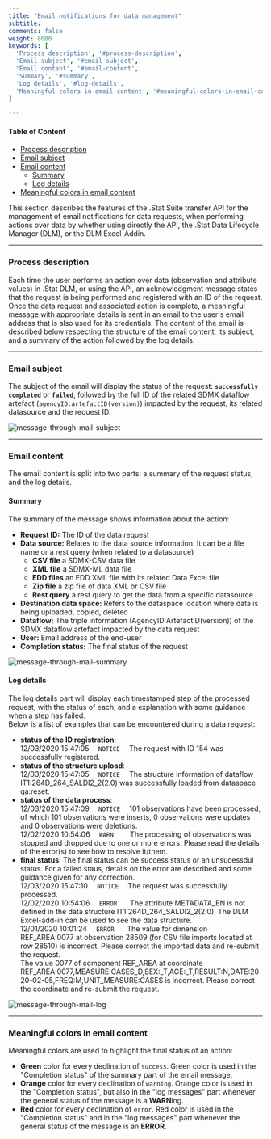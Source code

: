 ```yaml
---
title: "Email notifications for data management"
subtitle: 
comments: false
weight: 8000
keywords: [
  'Process description', '#process-description',
  'Email subject', '#email-subject',
  'Email content', '#email-content',
  'Summary', '#summary',
  'Log details', '#log-details',
  'Meaningful colors in email content', '#meaningful-colors-in-email-content',
]

---
```


#### Table of Content
- [Process description](#process-description)
- [Email subject](#email-subject)
- [Email content](#email-content)
  - [Summary](#summary)
  - [Log details](#log-details)
- [Meaningful colors in email content](#meaningful-colors-in-email-content)

This section describes the features of the .Stat Suite transfer API for the management of email notifications for data requests, when performing actions over data by whether using directly the API, the .Stat Data Lifecycle Manager (DLM), or the DLM Excel-Addin.

---

### Process description

Each time the user performs an action over data (observation and attribute values) in .Stat DLM, or using the API, an acknowledgment message states that the request is being performed and registered with an ID of the request. Once the data request and associated action is complete, a meaningful message with appropriate details is sent in an email to the user's email address that is also used for its credentials. The content of the email is described below respecting the structure of the email content, its subject, and a summary of the action followed by the log details. 

---

### Email subject
The subject of the email will display the status of the request: **`successfully completed`** or **`failed`**, followed by the full ID of the related SDMX dataflow artefact (`agencyID:artefactID(version)`) impacted by the request, its related datasource and the request ID.  

![message-through-mail-subject](/dotstatsuite-documentation/images/dlm-mail-subject.png)  

---

### Email content
The email content is split into two parts: a summary of the request status, and the log details.

#### Summary
The summary of the message shows information about the action:
* **Request ID:** The ID of the data request
* **Data source:** Relates to the data source information. It can be a file name or a rest query (when related to a datasource) 
  * **CSV file**   a SDMX-CSV data file
  * **XML file**   a SDMX-ML data file
  * **EDD files**  an EDD XML file with its related Data Excel file
  * **Zip file**   a zip file of data XML or CSV file
  * **Rest query** a rest query to get the data from a specific datasource
* **Destination data space:** Refers to the dataspace location where data is being uploaded, copied, deleted
* **Dataflow:** The triple information (AgencyID:ArtefactID(version)) of the SDMX dataflow artefact impacted by the data request
* **User:** Email address of the end-user
* **Completion status:** The final status of the request

![message-through-mail-summary](/dotstatsuite-documentation/images/dlm-mail-summary.png)

#### Log details
The log details part will display each timestamped step of the processed request, with the status of each, and a explanation with some guidance when a step has failed.  
Below is a list of examples that can be encountered during a data request:

* **status of the ID registration**:  
12/03/2020 15:47:05 `   NOTICE   ` The request with ID 154 was successfully registered.  
* **status of the structure upload**:  
12/03/2020 15:47:05 `   NOTICE   ` The structure information of dataflow IT1:264D_264_SALDI2_2(2.0) was successfully loaded from dataspace qa:reset.  
* **status of the data process**:  
12/03/2020 15:47:09 `   NOTICE   ` 101 observations have been processed, of which 101 observations were inserts, 0 observations were updates and 0 observations were deletions.  
12/02/2020 10:54:06 `   WARN     ` The processing of observations was stopped and dropped due to one or more errors. Please read the details of the error(s) to see how to resolve it/them.  
* **final status**:  The final status can be success status or an unsucessdul status. For a failed staus, details on the error are described and some guidance given for any correction.  
12/03/2020 15:47:10 `   NOTICE   ` The request was successfully processed.  
12/02/2020 10:54:06 `   ERROR    ` The attribute METADATA_EN is not defined in the data structure IT1:264D_264_SALDI2_2(2.0). The DLM Excel-add-in can be used to see the data structure.  
12/01/2020 10:01:24 `   ERROR    ` The value for dimension REF_AREA:0077 at observation 28509 (for CSV file imports located at row 28510) is incorrect. Please correct the imported data and re-submit the request.  
                                   The value 0077 of component REF_AREA at coordinate REF_AREA:0077,MEASURE:CASES_D,SEX:_T,AGE:_T,RESULT:N,DATE:2020-02-05,FREQ:M,UNIT_MEASURE:CASES is incorrect. Please correct the coordinate and re-submit the request.

![message-through-mail-log](/dotstatsuite-documentation/images/dlm-mail-logs-message.png)

---

### Meaningful colors in email content
Meaningful colors are used to highlight the final status of an action:
* **Green** color for every declination of `success`. Green color is used in the "Completion status" of the summary part of the email message.
* **Orange** color for every declination of `warning`. Orange color is used in the "Completion status", but also in the "log messages" part whenever the general status of the message is a **WARN**ing.
* **Red** color for every declination of `error`. Red color is used in the "Completion status" and in the "log messages" part whenever the general status of the message is an **ERROR**.
